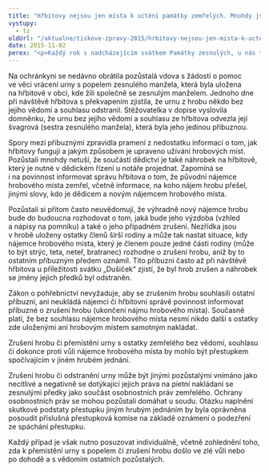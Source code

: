 ```yaml
---
title: "Hřbitovy nejsou jen místa k uctění památky zemřelých. Mnohdy jsou i svědky sporů mezi pozůstalými"
vystupy:
  - tz
oldUrl: "/aktualne/tiskove-zpravy-2015/hrbitovy-nejsou-jen-mista-k-ucteni-pamatky-zemrelych-mnohdy-jsou-i-svedky-sporu-mezi-pozu"
date: 2015-11-02
perex: "<p>Každý rok s nadcházejícím svátkem Památky zesnulých, u nás tradičně označovaným jako „Dušičky“, přicházejí do Kanceláře veřejného ochránce práv stížnosti lidí, které se týkají sporů o hrobová místa a nepietního nakládání s ostatky zemřelých.</p>"
---
```


<!-- imported from the old website -->

<p>Na ochránkyni se nedávno obrátila pozůstalá vdova s žádostí o pomoc ve věci vrácení urny s popelem zesnulého manžela, která byla uložena na hřbitově v obci, kde žili společně se zesnulým manželem. Jednoho dne při návštěvě hřbitova s překvapením zjistila, že urnu z hrobu někdo bez jejího vědomí a souhlasu odstranil. Stěžovatelka v dopise vyslovila domněnku, že urnu bez jejího vědomí a souhlasu ze hřbitova odvezla její švagrová (sestra zesnulého manžela), která byla jeho jedinou příbuznou.</p> <p>Spory mezi příbuznými zpravidla pramení z nedostatku informací o tom, jak hřbitovy fungují a jakým způsobem je upraveno užívání hrobových míst. Pozůstalí mnohdy netuší, že součástí dědictví je také náhrobek na hřbitově, který je nutné v dědickém řízení u notáře projednat. Zapomíná se i na povinnost informovat správu hřbitova o tom, že původní nájemce hrobového místa zemřel, včetně informace, na koho nájem hrobu přešel, jinými slovy, kdo je dědicem a novým nájemcem hrobového místa.</p> <p>Pozůstalí si přitom často neuvědomují, že výhradně nový nájemce hrobu bude do budoucna rozhodovat o tom, jaká bude jeho výzdoba (vzhled a nápisy na pomníku) a také o jeho případném zrušení. Nezřídka jsou v hrobě uloženy ostatky členů širší rodiny a může tak nastat situace, kdy nájemce hrobového místa, který je členem pouze jedné části rodiny (může to být strýc, teta, neteř, bratranec) rozhodne o zrušení hrobu, aniž by to ostatním příbuzným předem oznámil. Tito příbuzní často až při návštěvě hřbitova u příležitosti svátku „Dušiček“ zjistí, že byl hrob zrušen a náhrobek se jmény jejich předků byl odstraněn.</p> <p>Zákon o pohřebnictví nevyžaduje, aby se zrušením hrobu souhlasili ostatní příbuzní, ani neukládá nájemci či hřbitovní správě povinnost informovat příbuzné o zrušení hrobu (ukončení nájmu hrobového místa). Současně platí, že bez souhlasu nájemce hrobového místa nesmí nikdo další s ostatky zde uloženými ani hrobovým místem samotným nakládat. </p> <p>Zrušení hrobu či přemístění urny s ostatky zemřelého bez vědomí, souhlasu či dokonce proti vůli nájemce hrobového místa by mohlo být přestupkem spočívajícím v jiném hrubém jednání.</p> <p>Zrušení hrobu či odstranění urny může být jinými pozůstalými vnímáno jako necitlivé a negativně se dotýkající jejich práva na pietní nakládaní se zesnulými předky jako součást osobnostních práv zemřelého. Ochrany osobnostních práv se mohou pozůstalí domáhat u soudu. Otázku naplnění skutkové podstaty přestupku jiným hrubým jednáním by byla oprávněna posoudit příslušná přestupková komise na základě oznámení o podezření ze spáchání přestupku.</p> <p>Každý případ je však nutno posuzovat individuálně, včetně zohlednění toho, zda k přemístění urny s popelem či zrušení hrobu došlo ve zlé vůli nebo po dohodě a s vědomím ostatních pozůstalých.</p>
